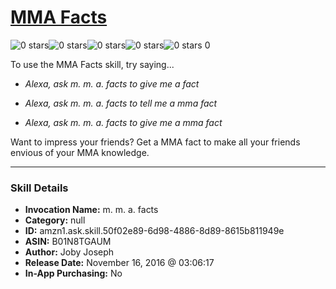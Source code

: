 # [MMA Facts](http://alexa.amazon.com/#skills/amzn1.ask.skill.50f02e89-6d98-4886-8d89-8615b811949e)
![0 stars](../../images/ic_star_border_black_18dp_1x.png)![0 stars](../../images/ic_star_border_black_18dp_1x.png)![0 stars](../../images/ic_star_border_black_18dp_1x.png)![0 stars](../../images/ic_star_border_black_18dp_1x.png)![0 stars](../../images/ic_star_border_black_18dp_1x.png) 0

To use the MMA Facts skill, try saying...

* *Alexa, ask m. m. a. facts to give me a fact*

* *Alexa, ask m. m. a. facts to tell me a mma fact*

* *Alexa, ask m. m. a. facts to give me a mma fact*

Want to impress your friends?  Get a MMA fact to make all your friends envious of your MMA knowledge.

***

### Skill Details

* **Invocation Name:** m. m. a. facts
* **Category:** null
* **ID:** amzn1.ask.skill.50f02e89-6d98-4886-8d89-8615b811949e
* **ASIN:** B01N8TGAUM
* **Author:** Joby Joseph
* **Release Date:** November 16, 2016 @ 03:06:17
* **In-App Purchasing:** No
